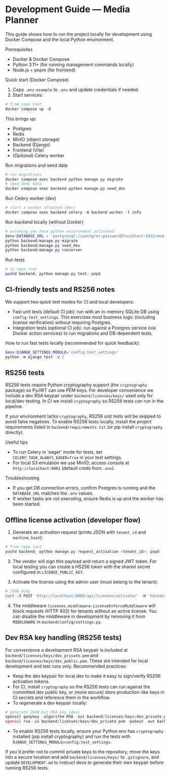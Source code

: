 # Development Guide — Media Planner

This guide shows how to run the project locally for development using Docker Compose and the local Python environment.

Prerequisites
- Docker & Docker Compose
- Python 3.11+ (for running management commands locally)
- Node.js + pnpm (for frontend)

Quick start (Docker Compose)
1. Copy `.env.example` to `.env` and update credentials if needed.
2. Start services:

```powershell
# from repo root
docker compose up -d
```

This brings up:
- Postgres
- Redis
- MinIO (object storage)
- Backend (Django)
- Frontend (Vite)
- (Optional) Celery worker

Run migrations and seed data

```powershell
# run migrations
docker compose exec backend python manage.py migrate
# seed demo data
docker compose exec backend python manage.py seed_dev
```

Run Celery worker (dev)

```powershell
# start a worker attached (dev)
docker compose exec backend celery -A backend worker -l info
```

Run backend locally (without Docker)

```powershell
# assuming you have python environment activated
$env:DATABASE_URL = 'postgresql://postgres:password@localhost:5432/media_planner'
python backend/manage.py migrate
python backend/manage.py seed_dev
python backend/manage.py runserver
```

Run tests

```powershell
# in repo root
pushd backend; python manage.py test; popd
```

CI-friendly tests and RS256 notes
--------------------------------

We support two quick test modes for CI and local developers:

- Fast unit tests (default CI job): run with an in-memory SQLite DB using `config.test_settings`. This exercises most business logic (including license verification) without requiring Postgres.
- Integration tests (optional CI job): run against a Postgres service (via Docker action services) to run migrations and DB-dependent tests.

How to run fast tests locally (recommended for quick feedback):

```powershell
$env:DJANGO_SETTINGS_MODULE='config.test_settings'
python -m django test -v 2
```

RS256 tests
-----------

RS256 tests require Python cryptography support (the `cryptography` package) so PyJWT can use PEM keys. For developer convenience we include a dev RSA keypair under `backend/licenses/keys/` used only for local/dev testing. In CI we install `cryptography` so RS256 tests can run in the pipeline.

If your environment lacks `cryptography`, RS256 unit tests will be skipped to avoid false negatives. To enable RS256 tests locally, install the project requirements listed in `backend/requirements.txt` (or pip install `cryptography` directly).


Useful tips
- To run Celery in 'eager' mode for tests, set `CELERY_TASK_ALWAYS_EAGER=True` in your test settings.
- For local S3 emulation we use MinIO; access console at `http://localhost:9001` (default creds from `.env`).

Troubleshooting
- If you get DB connection errors, confirm Postgres is running and the `DATABASE_URL` matches the `.env` values.
- If worker tasks are not executing, ensure Redis is up and the worker has been started.

Offline license activation (developer flow)
----------------------------------------

1. Generate an activation request (prints JSON with `tenant_id` and `machine_hash`):

```powershell
# from repo root
pushd backend; python manage.py request_activation <tenant_id>; popd
```

2. The vendor will sign this payload and return a signed JWT token. For local testing you can create a HS256 token with the shared secret configured in `LICENSE_PUBLIC_KEY`.

3. Activate the license using the admin user (must belong to the tenant):

```powershell
# JSON body
curl -X POST 'http://localhost:8000/api/licenses/activate/' -H 'Content-Type: application/json' -d '{"token": "<signed-token>"}'
```

4. The middleware `licenses.middleware.LicenseEnforceMiddleware` will block requests (HTTP 402) for tenants without an active license. You can disable the middleware in development by removing it from `MIDDLEWARE` in `backend/config/settings.py`.

Dev RSA key handling (RS256 tests)
---------------------------------

For convenience a development RSA keypair is included at `backend/licenses/keys/dev_private.pem` and `backend/licenses/keys/dev_public.pem`. These are intended for local development and test runs only. Recommended practices:

- Keep the dev keypair for local dev to make it easy to sign/verify RS256 activation tokens.
- For CI, install `cryptography` so the RS256 tests can run against the committed dev public key, or (more secure) store production-like keys in CI secrets and reference them in the workflow.
- To regenerate a dev keypair locally:

```powershell
# generate 2048-bit RSA key (dev)
openssl genpkey -algorithm RSA -out backend/licenses/keys/dev_private.pem -pkeyopt rsa_keygen_bits:2048
openssl rsa -in backend/licenses/keys/dev_private.pem -pubout -out backend/licenses/keys/dev_public.pem
```

- To enable RS256 tests locally, ensure your Python env has `cryptography` installed (pip install cryptography) and run the tests with `DJANGO_SETTINGS_MODULE=config.test_settings`.

If you'd prefer not to commit private keys to the repository, move the keys into a secure location and add `backend/licenses/keys/` to `.gitignore`, and update `DEVELOPMENT.md` to instruct devs to generate their own keypair before running RS256 tests.


